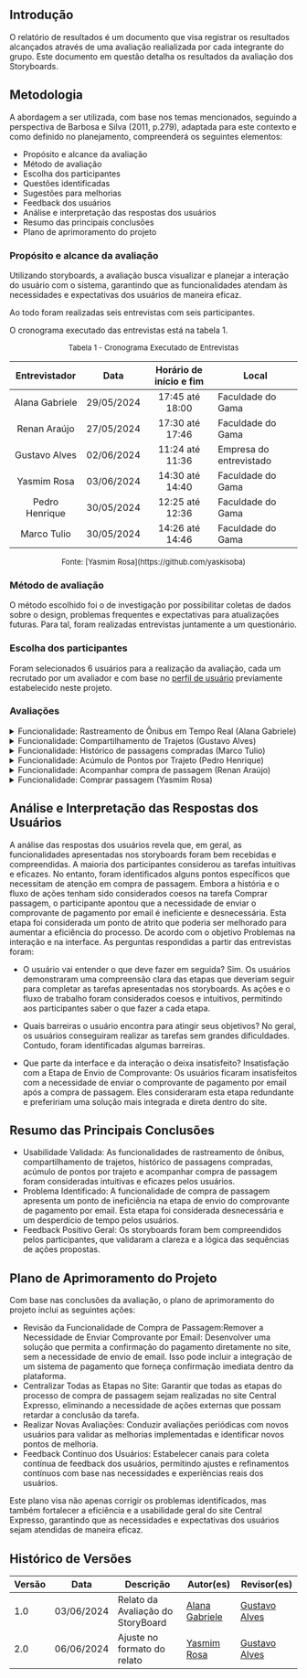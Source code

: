 ## Introdução

O relatório de resultados é um documento que visa registrar os resultados alcançados através de uma avaliação realializada por cada integrante do grupo. Este documento em questão detalha os resultados da avaliação dos Storyboards.

## Metodologia

A abordagem a ser utilizada, com base nos temas mencionados, seguindo a perspectiva de Barbosa e Silva (2011, p.279), adaptada para este contexto e como definido no planejamento, compreenderá os seguintes elementos:

- Propósito e alcance da avaliação
- Método de avaliação
- Escolha dos participantes
- Questões identificadas
- Sugestões para melhorias
- Feedback dos usuários
- Análise e interpretação das respostas dos usuários
- Resumo das principais conclusões
- Plano de aprimoramento do projeto

### Propósito e alcance da avaliação

Utilizando storyboards, a avaliação busca visualizar e planejar a interação do usuário com o sistema, garantindo que as funcionalidades atendam às necessidades e expectativas dos usuários de maneira eficaz.

Ao todo foram realizadas seis entrevistas com seis participantes.

O cronograma executado das entrevistas está na tabela 1.

<font size="2"><p style="text-align: center">Tabela 1 - Cronograma Executado de Entrevistas </p></font>

<center>

| Entrevistador  |    Data    | Horário de início e fim | Local                   |
| :------------: | :--------: | :---------------------: | ----------------------- |
| Alana Gabriele | 29/05/2024 |     17:45 até 18:00     | Faculdade do Gama       |
|  Renan Araújo  | 27/05/2024 |     17:30 até 17:46     | Faculdade do Gama       |
| Gustavo Alves  | 02/06/2024 |     11:24 até 11:36     | Empresa do entrevistado |
|  Yasmim Rosa   | 03/06/2024 |     14:30 até 14:40     | Faculdade do Gama       |
| Pedro Henrique | 30/05/2024 |     12:25 até 12:36     | Faculdade do Gama       |
|  Marco Tulio   | 30/05/2024 |     14:26 até 14:46     | Faculdade do Gama       |

</center>
<font size="2"><p style="text-align: center">Fonte: [Yasmim Rosa](https://github.com/yaskisoba) </p></font>

### Método de avaliação

O método escolhido foi o de investigação por possibilitar coletas de dados sobre o design, problemas frequentes e expectativas para atualizações futuras. Para tal, foram realizadas entrevistas juntamente a um questionário.

### Escolha dos participantes

Foram selecionados 6 usuários para a realização da avaliação, cada um recrutado por um avaliador e com base no [perfil de usuário]() previamente estabelecido neste projeto.

### Avaliações
<details>
<summary>Funcionalidade: Rastreamento de Ônibus em Tempo Real (Alana Gabriele)</summary>
<p>O StoryBoard tem como objetivo garantir que o rastreamento de um ônibus em tempo real atendam às necessidades e expectativas dos usuários.
</p>
   <h2> Questões Identificadas </h2> 
   <ul>
        <li>
        <b>Feedback Positivo: </b> O usuário demonstrou compreensão das etapas e completou a tarefa de rastreamento de ônibus em tempo real sem dificuldades.
        </li>
        <li>
        <b>Problema Identificado: </b> Não foram identificados problemas durante a avaliação.
        </li>
   </ul>
   <h2> Sugestões para Melhorias </h2> 
   <ul>
        <li>
        Não foram identificados problemas durante a avaliação.
        </li>
   </ul>
   <h2> Feedback do Usuário </h2> 
   <ul>
        <li>
        O processo de compartilhamento de trajeto foi validado como intuitivo e eficaz pelo usuário. Durante a avaliação, o participante afirmou conseguir completar essa tarefa sem dificuldades, indicando que a interface e o fluxo de trabalho são bem projetados e fáceis de usar. O usuário conseguiu entender o storyboard com sucesso, indicando que as ações seguem uma ordem coesa que atende às necessidades. A clareza e a lógica das sequências de ações propostas no storyboard foram confirmadas, demonstrando que o design da interação é compreensível e adequado para o público-alvo.
        </li>
   </ul>

   <h2> Gravação da Avaliação </h2>
    <iframe width="560" height="315" src="https://www.youtube.com/embed/wxX3kqSl4XY?si=y3RDF7p2tt2GzVQR" title="YouTube video player" frameborder="0" allow="accelerometer; autoplay; clipboard-write; encrypted-media; gyroscope; picture-in-picture; web-share" referrerpolicy="strict-origin-when-cross-origin" allowfullscreen></iframe>
</details>

<details>
    <summary>Funcionalidade: Compartilhamento de Trajetos (Gustavo Alves) </summary>
    <p>O StoryBoard tem como objetivo garantir que o compartilhamento de trajeto atendam às necessidades e expectativas dos usuários.</p>
   <h2> Questões Identificadas </h2> 
   <ul>
        <li>
        <b>Feedback Positivo: </b> O usuário demonstrou compreensão das etapas e completou a tarefa de compartilhamento de trajeto sem dificuldades.
        </li>
        <li>
        <b>Problema Identificado: </b> Não foram identificados problemas durante a avaliação.
        </li>
   </ul>
   <h2> Sugestões para Melhorias </h2> 
   <ul>
        <li>
        Não foram identificados problemas durante a avaliação.
        </li>
   </ul>
   <h2> Feedback do Usuário </h2> 
   <ul>
        <li>
        O processo de compartilhamento de trajeto foi validado como intuitivo e eficaz pelo usuário. Durante a avaliação, o participante conseguiu completar essa tarefa sem dificuldades, indicando que a interface e o fluxo de trabalho são bem projetados e fáceis de usar. O usuário conseguiu entender o storyboard com sucesso, indicando que as ações seguem uma ordem coesa que atende às necessidades. A clareza e a lógica das sequências de ações propostas no storyboard foram confirmadas, demonstrando que o design da interação é compreensível e adequado para o público-alvo.
        </li>
   </ul>

   <h2> Gravação da Avaliação </h2>
   <iframe width="560" height="315" src="https://www.youtube.com/embed/nzfQtleDvyI?si=SDcg-y47mokcwGtB" title="YouTube video player" frameborder="0" allow="accelerometer; autoplay; clipboard-write; encrypted-media; gyroscope; picture-in-picture; web-share" referrerpolicy="strict-origin-when-cross-origin" allowfullscreen></iframe>

</details>

<details>
    <summary> Funcionalidade: Histórico de passagens compradas (Marco Tulio) </summary>
    <p>O StoryBoard tem como objetivo garantir que o histórico de passagens compradas atendam às necessidades e expectativas dos usuários.</p>
    <h2> Questões Identificadas </h2> 
   <ul>
        <li>
        <b>Feedback Positivo: </b>  O usuário demonstrou compreensão das etapas e completou a tarefa de compartilhamento de trajeto sem dificuldades.
        </li>
        <li>
        <b>Problema Identificado: </b> Não foram identificados problemas durante a avaliação
        </li>
   </ul>
   <h2> Sugestões para Melhorias </h2> 
   <ul>
        <li>
        Tendo em vista que a entrevista ocorreu com bastante êxito, ainda não existe nenhuma sugestão de melhoria.
        </li>
   </ul>
   <h2> Feedback do Usuário </h2> 
   <ul>
        <li>
        O processo de acompanhamento de trajeto foi validado como intuitivo e eficaz pelo usuário. O usuário conseguiu entender o storyboard com sucesso, indicando que as ações seguem uma ordem coesa que atende às necessidades.
        </li>
   </ul>

<h2> Gravação da Avaliação </h2>
   <iframe width="560" height="315" src="https://www.youtube.com/embed/FG6oky-GIFs?si=7tPGflGEz4aL88ey" title="YouTube video player" frameborder="0" allow="accelerometer; autoplay; clipboard-write; encrypted-media; gyroscope; picture-in-picture; web-share" referrerpolicy="strict-origin-when-cross-origin" allowfullscreen></iframe>
</details>

<details>
    <summary>Funcionalidade: Acúmulo de Pontos por Trajeto (Pedro Henrique)</summary>
    <p>O StoryBoard tem como objetivo garantir que o Acúmulo de Pontos por Trajeto atendam às necessidades e expectativas dos usuários.</p>
    <h2> Questões Identificadas </h2> 
   <ul>
        <li>
        <b>Feedback Positivo: </b> O usuário demonstrou compreensão das etapas e completou a tarefa de compartilhamento de trajeto sem dificuldades.
        </li>
        <li>
        <b>Problema Identificado: </b> Não foram identificados problemas durante a avaliação.
        </li>
   </ul>
   <h2> Sugestões para Melhorias </h2> 
   <ul>
        <li>
        O processo de acúmulo de pontos por trajeto foi validado como intuitivo e eficaz pelo usuário. O usuário conseguiu entender o storyboard com sucesso, indicando que as ações seguem uma ordem coesa que atende às necessidades.
        </li>
   </ul>
   <h2> Feedback do Usuário </h2> 
   <ul>
        <li>
        O usuário validou o design atual do processo de acompanhamento de trajeto, indicando eficácia e usabilidade satisfatória e conseguiu entender e realizar a tarefa com sucesso, demonstrando que os passos atuais atendem às suas necessidades.
        </li>
   </ul>

<h2> Gravação da Avaliação </h2>
   <iframe width="560" height="315" src="https://www.youtube.com/embed/-Ssve0xELtM?si=_vpwkVFMPpEXTHA1" title="YouTube video player" frameborder="0" allow="accelerometer; autoplay; clipboard-write; encrypted-media; gyroscope; picture-in-picture; web-share" referrerpolicy="strict-origin-when-cross-origin" allowfullscreen></iframe>
</details>

<details>
    <summary> Funcionalidade: Acompanhar compra de passagem (Renan Araújo)</summary>
    <p>O StoryBoard tem como objetivo garantir que o acompanhamento da compra de passagem atendam às necessidades e expectativas dos usuários.</p>
    <h2> Questões Identificadas </h2> 
   <ul>
        <li>
        <b>Feedback Positivo: </b> O usuário demonstrou compreensão das etapas e completou a tarefa de compartilhamento de trajeto sem dificuldades.
        </li>
        <li>
        <b>Problema Identificado: </b> Não foram identificados problemas durante a avaliação.
        </li>
   </ul>
   <h2> Sugestões para Melhorias </h2> 
   <ul>
        <li>
        O usuário não sugeriu nenhuma melhoria para a funcionalidade.
   </ul>
   <h2> Feedback do Usuário </h2> 
   <ul>
        <li>
      O processo de acompanhamento de trajeto foi validado como intuitivo e eficaz pelo usuário. O usuário conseguiu entender o storyboard com sucesso, indicando que as ações seguem uma ordem coesa que atende às necessidades.
        </li>
   </ul>

<h2> Gravação da Avaliação </h2>
   <iframe width="560" height="315" src="https://www.youtube.com/embed/I9Dg8BnD7w8?si=pDU_gqF9tyX5sknB" title="YouTube video player" frameborder="0" allow="accelerometer; autoplay; clipboard-write; encrypted-media; gyroscope; picture-in-picture; web-share" referrerpolicy="strict-origin-when-cross-origin" allowfullscreen></iframe>
</details>

<details>
    <summary> Funcionalidade: Comprar passagem (Yasmim Rosa)  </summary>
    <p>O StoryBoard tem como objetivo garantir que comprar passagem atendam às necessidades e expectativas dos usuários.</p>
       <h2> Questões Identificadas </h2> 
   <ul>
        <li>
        <b>Feedback Positivo: </b> O storyboard da forma em que foi elaborado é claro e com um fluxo de ações que pareceram coesas para a participante com início, meio e fim bem construídos. 
        </li>
        <li>
        <b>Problema Identificado: </b> As ações não são realizadas de maneira eficiente em especial devido a necessidade de mandar o comprovante de pagamento pelo email, na visão da participante essa etapa é desnecessária e demanda mais tempo que o necessário para a conclusão da tarefa.

        </li>
   </ul>
   <h2> Sugestões para Melhorias </h2> 
   <ul>
        <li>
        Na funcionalidade, a etapa de envio do email com o comprovante de pagamento deve ser substituída por uma maneira que centralize essa etapa final da tarefa no site do Central Expresso, de modo a melhorar a sua eficiência.
        </li>
   </ul>
   <h2> Feedback do Usuário </h2> 
   <ul>
        <li>
        Assim como citado, no que diz a construção da história o storyboard cumpre seu papel, mas em relação a eficiência na realização da tarefa poderia ser realizado de maneira melhor e mais interessante na etapa de enviar um email de confirmação com o pagamento realizado.
        </li>
   </ul>

   <h2> Gravação da Avaliação </h2>
   <iframe width="560" height="315" src="https://www.youtube.com/embed/59KJsFMs0D0?si=gEW0LyFZCzwAD1ML" title="YouTube video player" frameborder="0" allow="accelerometer; autoplay; clipboard-write; encrypted-media; gyroscope; picture-in-picture; web-share" referrerpolicy="strict-origin-when-cross-origin" allowfullscreen></iframe>
</details>

## Análise e Interpretação das Respostas dos Usuários

A análise das respostas dos usuários revela que, em geral, as funcionalidades apresentadas nos storyboards foram bem recebidas e compreendidas. A maioria dos participantes considerou as tarefas intuitivas e eficazes. No entanto, foram identificados alguns pontos específicos que necessitam de atenção em compra de passagem. Embora a história e o fluxo de ações tenham sido considerados coesos na tarefa Comprar passagem, o participante apontou que a necessidade de enviar o comprovante de pagamento por email é ineficiente e desnecessária. Esta etapa foi considerada um ponto de atrito que poderia ser melhorado para aumentar a eficiência do processo. De acordo com o objetivo Problemas na interação e na interface. As perguntas respondidas a partir das entrevistas foram:

- O usuário vai entender o que deve fazer em seguida? Sim. Os usuários demonstraram uma compreensão clara das etapas que deveriam seguir para completar as tarefas apresentadas nos storyboards. As ações e o fluxo de trabalho foram considerados coesos e intuitivos, permitindo aos participantes saber o que fazer a cada etapa.

- Quais barreiras o usuário encontra para atingir seus objetivos? No geral, os usuários conseguiram realizar as tarefas sem grandes dificuldades. Contudo, foram identificadas algumas barreiras.

- Que parte da interface e da interação o deixa insatisfeito? Insatisfação com a Etapa de Envio de Comprovante: Os usuários ficaram insatisfeitos com a necessidade de enviar o comprovante de pagamento por email após a compra de passagem. Eles consideraram esta etapa redundante e prefeririam uma solução mais integrada e direta dentro do site.

## Resumo das Principais Conclusões

- Usabilidade Validada: As funcionalidades de rastreamento de ônibus, compartilhamento de trajetos, histórico de passagens compradas, acúmulo de pontos por trajeto e acompanhar compra de passagem foram consideradas intuitivas e eficazes pelos usuários.
- Problema Identificado: A funcionalidade de compra de passagem apresenta um ponto de ineficiência na etapa de envio do comprovante de pagamento por email. Esta etapa foi considerada desnecessária e um desperdício de tempo pelos usuários.
- Feedback Positivo Geral: Os storyboards foram bem compreendidos pelos participantes, que validaram a clareza e a lógica das sequências de ações propostas.

## Plano de Aprimoramento do Projeto

Com base nas conclusões da avaliação, o plano de aprimoramento do projeto inclui as seguintes ações:

- Revisão da Funcionalidade de Compra de Passagem:Remover a Necessidade de Enviar Comprovante por Email: Desenvolver uma solução que permita a confirmação do pagamento diretamente no site, sem a necessidade de envio de email. Isso pode incluir a integração de um sistema de pagamento que forneça confirmação imediata dentro da plataforma.
- Centralizar Todas as Etapas no Site: Garantir que todas as etapas do processo de compra de passagem sejam realizadas no site Central Expresso, eliminando a necessidade de ações externas que possam retardar a conclusão da tarefa.
- Realizar Novas Avaliações: Conduzir avaliações periódicas com novos usuários para validar as melhorias implementadas e identificar novos pontos de melhoria.
- Feedback Contínuo dos Usuários: Estabelecer canais para coleta contínua de feedback dos usuários, permitindo ajustes e refinamentos contínuos com base nas necessidades e experiências reais dos usuários.

Este plano visa não apenas corrigir os problemas identificados, mas também fortalecer a eficiência e a usabilidade geral do site Central Expresso, garantindo que as necessidades e expectativas dos usuários sejam atendidas de maneira eficaz.

## Histórico de Versões

| Versão |    Data    | Descrição                         | Autor(es)                                          | Revisor(es)                                     |
| ------ | :--------: | --------------------------------- | -------------------------------------------------- | ----------------------------------------------- |
| 1.0    | 03/06/2024 | Relato da Avaliação do StoryBoard | [Alana Gabriele](https://github.com/alanagabriele) | [Gustavo Alves](https://github.com/gustaallves) |
| 2.0    | 06/06/2024 | Ajuste no formato do relato | [Yasmim Rosa](https://github.com/yaskisoba) | [Gustavo Alves](https://github.com/gustaallves) |

